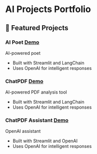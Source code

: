 # AI Projects Portfolio

## 🤖 Featured Projects

### AI Poet [Demo](https://ai-poet-skymaker.streamlit.app/)

AI-powered poet

- Built with Streamlit and LangChain
- Uses OpenAI for intelligent responses

### ChatPDF [Demo](https://ai-chatpdf-skymaker.streamlit.app/)

AI-powered PDF analysis tool

- Built with Streamlit and LangChain
- Uses OpenAI for intelligent responses

### ChatPDF Assistant [Demo](https://openassistants-skymaker.streamlit.app/)

OpenAI assistant

- Built with Streamlit and OpenAI
- Uses OpenAI for intelligent responses
